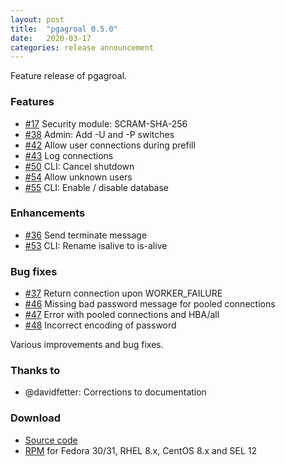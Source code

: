 ```yaml
---
layout: post
title:  "pgagroal 0.5.0"
date:   2020-03-17
categories: release announcement
---
```


Feature release of pgagroal.

### Features

* [#17](https://github.com/agroal/pgagroal/issues/17) Security module: SCRAM-SHA-256
* [#38](https://github.com/agroal/pgagroal/issues/38) Admin: Add -U and -P switches     
* [#42](https://github.com/agroal/pgagroal/issues/42) Allow user connections during prefill
* [#43](https://github.com/agroal/pgagroal/issues/43) Log connections
* [#50](https://github.com/agroal/pgagroal/issues/50) CLI: Cancel shutdown
* [#54](https://github.com/agroal/pgagroal/issues/54) Allow unknown users
* [#55](https://github.com/agroal/pgagroal/issues/55) CLI: Enable / disable database

### Enhancements

* [#36](https://github.com/agroal/pgagroal/issues/36) Send terminate message
* [#53](https://github.com/agroal/pgagroal/issues/53) CLI: Rename isalive to is-alive

### Bug fixes

* [#37](https://github.com/agroal/pgagroal/issues/37) Return connection upon WORKER_FAILURE
* [#46](https://github.com/agroal/pgagroal/issues/46) Missing bad password message for pooled connections
* [#47](https://github.com/agroal/pgagroal/issues/47) Error with pooled connections and HBA/all
* [#48](https://github.com/agroal/pgagroal/issues/48) Incorrect encoding of password

Various improvements and bug fixes.

### Thanks to

* @davidfetter: Corrections to documentation

### Download

* [Source code](https://github.com/agroal/pgagroal/releases/download/0.5.0/pgagroal-0.5.0.tar.gz)
* [RPM](https://yum.postgresql.org) for Fedora 30/31, RHEL 8.x, CentOS 8.x and SEL 12
